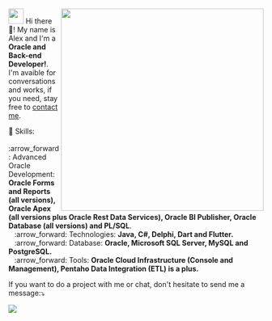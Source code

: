 ### 

<!--
**alexmaycon/AlexMaycon** is a ✨ _special_ ✨ repository because its `README.md` (this file) appears on your GitHub profile.

Here are some ideas to get you started:

- 🔭 I’m currently working on ...
- 🌱 I’m currently learning ...
- 👯 I’m looking to collaborate on ...
- 🤔 I’m looking for help with ...
- 💬 Ask me about ...
- 📫 How to reach me: ...
- 😄 Pronouns: ...
- ⚡ Fun fact: ...
-->

<a href="https://www.credly.com/users/alex-maycon-da-silva/badges" alt="Credly">
  <img src="https://images.credly.com/images/b685de69-03cf-402c-b8e3-62ecd0e2e949/blob.png" min-width="400px" max-width="400px" width="400px" align="right">
</a>

<p align="left">
  <img src="https://media.giphy.com/media/3og0IAzB7lmOo2q0Ss/giphy.gif" height="30px width="30px" >
  Hi there 👋! My name is Alex and I'm a <strong>Oracle and Back-end Developer!</strong>. I'm avaible for conversations and works, if you need, stay free to <a href="https://www.alexmaycon.dev" target="_blank">contact me</a>.
</p>

<p align="left">
  💬 Skills: <br>
      &nbsp;&nbsp; :arrow_forward:	Advanced Oracle Development: <strong>Oracle Forms and Reports (all versions), Oracle Apex (all versions plus Oracle Rest Data Services), Oracle BI Publisher, Oracle Database (all versions) and PL/SQL</strong>. <br>
      &nbsp;&nbsp; :arrow_forward: Technologies: <strong>Java, C#, Delphi, Dart and Flutter.</strong> <br>
      &nbsp;&nbsp; :arrow_forward:	Database: <strong>Oracle, Microsoft SQL Server, MySQL and PostgreSQL.</strong> <br>
      &nbsp;&nbsp; :arrow_forward:	Tools:   <strong>Oracle Cloud Infrastructure (Console and Management), Pentaho Data Integration (ETL) is a plus.</strong> <br>
</p>

<p align="left">
    If you want to do a project with me or chat, don't hesitate to send me a message:⤵️
</p>

<p align="left">
  <a href="https://www.linkedin.com/in/alexmaycon" alt="Linkedin">
    <img src="https://img.shields.io/badge/-Linkedin-0e76a8?style=for-the-badge&logo=Linkedin&logoColor=white&link=https://www.linkedin.com/in/alexmaycon/"/>
  </a>
</p> 

